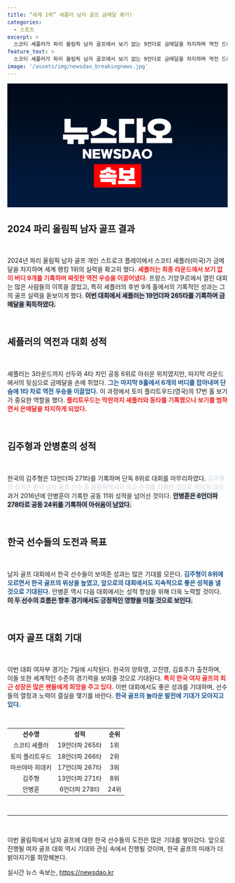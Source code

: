 ```yaml
---
title: “세계 1위” 셰플러 남자 골프 금메달 쾌거!
categories:
  - 스포츠
excerpt: >
  스코티 셰플러가 파리 올림픽 남자 골프에서 보기 없는 9언더로 금메달을 차지하며 역전 드라마를 연출했습니다. 김주형은 한국 최다 순위인 8위를 기록했으며, 안병훈은 24위로 마무리했습니다.
feature_text: >
  스코티 셰플러가 파리 올림픽 남자 골프에서 보기 없는 9언더로 금메달을 차지하며 역전 드라마를 연출했습니다. 김주형은 한국 최다 순위인 8위를 기록했으며, 안병훈은 24위로 마무리했습니다.
image: '/assets/img/newsdao_breakingnews.jpg'
---
```


<p><img src="/assets/img/newsdao_breakingnews.jpg" alt="pcversion 속보" /></p>

<h2 data-ke-size="size26">2024 파리 올림픽 남자 골프 결과</h2>

<p data-ke-size="size16">&nbsp;</p>

<p>2024년 파리 올림픽 남자 골프 개인 스트로크 플레이에서 스코티 셰플러(미국)가 금메달을 차지하며 세계 랭킹 1위의 실력을 확고히 했다. <b><span style="color: #ee2323;">셰플러는 최종 라운드에서 보기 없이 버디 9개를 기록하며 짜릿한 역전 우승을 이끌어냈다.</span></b> 프랑스 기앙쿠르에서 열린 대회는 많은 사람들의 이목을 끌었고, 특히 셰플러의 후반 9개 홀에서의 기록적인 성과는 그의 골프 실력을 돋보이게 했다. <b><span style="background-color: #21538527;">이번 대회에서 셰플러는 19언더파 265타를 기록하며 금메달을 획득하였다.</span></b> </p>

<p data-ke-size="size16">&nbsp;</p>

<h2 data-ke-size="size26">셰플러의 역전과 대회 성적</h2>

<p data-ke-size="size16">&nbsp;</p>

<p>셰플러는 3라운드까지 선두와 4타 차인 공동 6위로 아쉬운 위치였지만, 마지막 라운드에서의 뒷심으로 금메달을 손에 쥐었다. <b><span style="color: #1a5490;">그는 마지막 9홀에서 6개의 버디를 잡아내며 단숨에 1타 차로 역전 우승을 이끌었다.</span></b> 이 과정에서 토미 플리트우드(영국)의 17번 홀 보기가 중요한 역할을 했다. <b><span style="color: #ee2323;">플리트우드는 막판까지 셰플러와 동타를 기록했으나 보기를 범하면서 은메달을 차지하게 되었다.</span></b> </p>

<p data-ke-size="size16">&nbsp;</p>

<h2 data-ke-size="size26">김주형과 안병훈의 성적</h2>

<p data-ke-size="size16">&nbsp;</p>

<p>한국의 김주형은 13언더파 271타를 기록하며 단독 8위로 대회를 마무리하였다. <b><span style="color: #21538527;">김주형의 성적은 한국 남자 골프 선수 중 올림픽에서의 최고 순위를 기록한 것으로 의미가 크다.</span></b> 과거 2016년에 안병훈이 기록한 공동 11위 성적을 넘어선 것이다. <b><span style="background-color: #21538527;">안병훈은 6언더파 278타로 공동 24위를 기록하여 아쉬움이 남았다.</span></b> </p>

<p data-ke-size="size16">&nbsp;</p>

<h2 data-ke-size="size26">한국 선수들의 도전과 목표</h2>

<p data-ke-size="size16">&nbsp;</p>

<p>남자 골프 대회에서 한국 선수들이 보여준 성과는 많은 기대를 모은다. <b><span style="color: #1a5490;">김주형이 8위에 오르면서 한국 골프의 위상을 높였고, 앞으로의 대회에서도 지속적으로 좋은 성적을 낼 것으로 기대된다.</span></b> 안병훈 역시 다음 대회에서는 성적 향상을 위해 더욱 노력할 것이다. <b><span style="background-color: #21538527;">이 두 선수의 흐름은 향후 경기에서도 긍정적인 영향을 미칠 것으로 보인다.</span></b></p>

<p data-ke-size="size16">&nbsp;</p>

<h2 data-ke-size="size26">여자 골프 대회 기대</h2>

<p data-ke-size="size16">&nbsp;</p>

<p>이번 대회 여자부 경기는 7일에 시작된다. 한국의 양희영, 고진영, 김효주가 출전하며, 이들 또한 세계적인 수준의 경기력을 보여줄 것으로 기대된다. <b><span style="color: #ee2323;">특히 한국 여자 골프의 최근 성장은 많은 팬들에게 희망을 주고 있다.</span></b> 이번 대회에서도 좋은 성과를 기대하며, 선수들의 열정과 노력이 결실을 맺기를 바란다. <b><span style="color: #1a5490;">한국 골프의 놀라운 발전에 기대가 모아지고 있다.</span></b></p>

<p data-ke-size="size16">&nbsp;</p>

<table style="width: 100%; border-collapse: collapse;">
<tr>
<td style="text-align: center; height: 17px;"><b>선수명</b></td>
<td style="text-align: center; height: 17px;"><b>성적</b></td>
<td style="text-align: center; height: 17px;"><b>순위</b></td>
</tr>
<tr>
<td style="text-align: center; height: 17px;">스코티 셰플러</td>
<td style="text-align: center; height: 17px;">19언더파 265타</td>
<td style="text-align: center; height: 17px;">1위</td>
</tr>
<tr>
<td style="text-align: center; height: 17px;">토미 플리트우드</td>
<td style="text-align: center; height: 17px;">18언더파 266타</td>
<td style="text-align: center; height: 17px;">2위</td>
</tr>
<tr>
<td style="text-align: center; height: 17px;">마쓰야마 히데키</td>
<td style="text-align: center; height: 17px;">17언더파 267타</td>
<td style="text-align: center; height: 17px;">3위</td>
</tr>
<tr>
<td style="text-align: center; height: 17px;">김주형</td>
<td style="text-align: center; height: 17px;">13언더파 271타</td>
<td style="text-align: center; height: 17px;">8위</td>
</tr>
<tr>
<td style="text-align: center; height: 17px;">안병훈</td>
<td style="text-align: center; height: 17px;">6언더파 278타</td>
<td style="text-align: center; height: 17px;">24위</td>
</tr>
</table>

<p data-ke-size="size16">&nbsp;</p>

<hr>

<p data-ke-size="size16">&nbsp;</p> 

<p>이번 올림픽에서 남자 골프에 대한 한국 선수들의 도전은 많은 기대를 쌓아갔다. 앞으로 진행될 여자 골프 대회 역시 기대와 관심 속에서 진행될 것이며, 한국 골프의 미래가 더 밝아지기를 희망해본다. </p>
실시간 뉴스 속보는, <a href="https://newsdao.kr" rel="dofollow">https://newsdao.kr</a>


